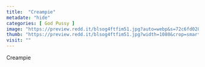 ```yaml
---
title:  "Creampie"
metadate: "hide"
categories: [ God Pussy ]
image: "https://preview.redd.it/blsog4ftfim51.jpg?auto=webp&s=72c6fd0280ad731999aef8de2107a43957b12ca0"
thumb: "https://preview.redd.it/blsog4ftfim51.jpg?width=1080&crop=smart&auto=webp&s=ed5d2361fbce476d02e0ba819a118afba597e151"
visit: ""
---
```

Creampie
